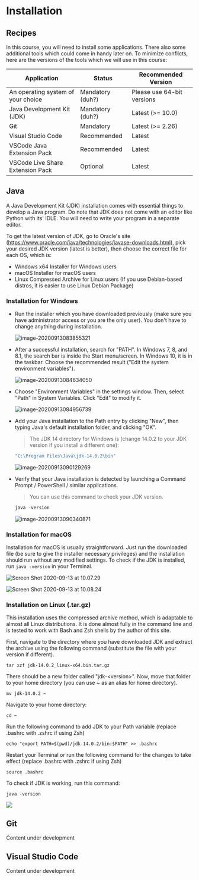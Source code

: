 # Installation

## Recipes

In this course, you will need to install some applications. There also some additional tools which could come in handy later on. To minimize conflicts, here are the versions of the tools which we will use in this course:

| Application                        | Status           | Recommended Version        |
| ---------------------------------- | ---------------- | -------------------------- |
| An operating system of your choice | Mandatory (duh?) | Please use 64-bit versions |
| Java Development Kit (JDK)         | Mandatory (duh?) | Latest (\>= 10.0)          |
| Git                                | Mandatory        | Latest (\>= 2.26)          |
| Visual Studio Code                 | Recommended      | Latest                     |
| VSCode Java Extension Pack         | Recommended      | Latest                     |
| VSCode Live Share Extension Pack   | Optional         | Latest                     |



## Java

A Java Development Kit (JDK) installation comes with essential things to develop a Java program. Do note that JDK does not come with an editor like Python with its' IDLE. You will need to write your program in a separate editor.

To get the latest version of JDK, go to Oracle's site (https://www.oracle.com/java/technologies/javase-downloads.html), pick your desired JDK version (latest is better), then choose the correct file for each OS, which is:

- Windows x64 Installer for Windows users
- macOS Installer for macOS users
- Linux Compressed Archive for Linux users (If you use Debian-based distros, it is easier to use Linux Debian Package)

### Installation for Windows

- Run the installer which you have downloaded previously (make sure you have administrator access or you are the only user). You don't have to change anything during installation.

   ![image-20200913083855321](../images/java-win-01.jpg)

- After a successful installation, search for "PATH". In Windows 7, 8, and 8.1, the search bar is inside the Start menu/screen. In Windows 10, it is in the taskbar. Choose the recommended result ("Edit the system environment variables").

   ![image-20200913084634050](../images/java-win-02.jpg)

- Choose "Environment Variables" in the settings window. Then, select "Path" in System Variables. Click "Edit" to modify it.

   ![image-20200913084956739](../images/java-win-03.jpg)


- Add your Java installation to the Path entry by clicking "New", then typing Java's default installation folder, and clicking "OK".
  
	> The JDK 14 directory for Windows is (change 14.0.2 to your JDK version if you install a different one):

   ~~~powershell
   "C:\Program Files\Java\jdk-14.0.2\bin"
   ~~~

	![image-20200913090129269](../images/java-win-04.jpg)

- Verify that your Java installation is detected by launching a Command Prompt / PowerShell / similar applications.

   > You can use this command to check your JDK version.

   ~~~powershell
   java -version
   ~~~

   ![image-20200913090340871](../images/java-win-05.jpg)



### Installation for macOS

Installation for macOS is usually straightforward. Just run the downloaded file (be sure to give the installer necessary privileges) and the installation should run without any modified settings. To check if the JDK is installed, run <code>java -version</code> in your Terminal.

![Screen Shot 2020-09-13 at 10.07.29](../images/java-mac-01.jpg)

![Screen Shot 2020-09-13 at 10.08.24](../images/java-mac-02.jpg)



### Installation on Linux (.tar.gz)

This installation uses the compressed archive method, which is adaptable to almost all Linux distributions. It is done almost fully in the command line and is tested to work with Bash and Zsh shells by the author of this site.

First, navigate to the directory where you have downloaded JDK and extract the archive using the following command (substitute the file with your version if different).

~~~shell
tar xzf jdk-14.0.2_linux-x64.bin.tar.gz
~~~

There should be a new folder called "jdk-\<version\>". Now, move that folder to your home directory (you can use ~ as an alias for home directory).

~~~shell
mv jdk-14.0.2 ~
~~~

Navigate to your home directory:

~~~shell
cd ~
~~~

Run the following command to add JDK to your Path variable (replace .bashrc with .zshrc if using Zsh)

~~~shell
echo "export PATH=$(pwd)/jdk-14.0.2/bin:$PATH" >> .bashrc
~~~

Restart your Terminal or run the following command for the changes to take effect (replace .bashrc with .zshrc if using Zsh)

~~~shell
source .bashrc
~~~

To check if JDK is working, run this command:

~~~shell
java -version
~~~

![](../images/java-linux-01.jpg)



## Git

Content under development

## Visual Studio Code

Content under development
